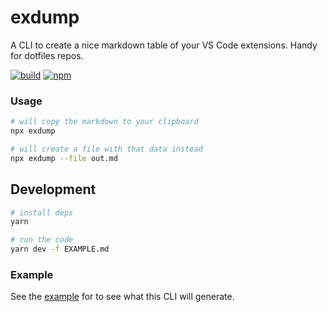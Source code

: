 # exdump

A CLI to create a nice markdown table of your VS Code extensions. Handy for dotfiles repos.

[![build](https://img.shields.io/github/actions/workflow/status/Hacksore/vscode-extension-markdown/ci.yaml?branch=master)](https://github.com/Hacksore/vscode-extension-markdown/actions)
[![npm](https://img.shields.io/npm/v/exdump)](https://www.npmjs.com/package/exdump)

### Usage
```sh
# will copy the markdown to your clipboard
npx exdump

# will create a file with that data instead
npx exdump --file out.md
```

## Development
```sh
# install deps
yarn

# run the code
yarn dev -f EXAMPLE.md
```

### Example
See the [example](./EXAMPLE.md) for to see what this CLI will generate.